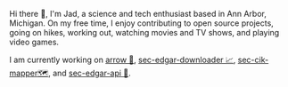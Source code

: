 Hi there 👋, I'm Jad, a science and tech enthusiast based in Ann Arbor, Michigan. On my free time, I enjoy contributing to open source projects, going on hikes, working out, watching movies and TV shows, and playing video games.

I am currently working on [arrow 🏹](https://github.com/arrow-py/arrow), [sec-edgar-downloader 📈](https://github.com/jadchaar/sec-edgar-downloader), [sec-cik-mapper🗺](https://github.com/jadchaar/sec-edgar-downloader), and [sec-edgar-api 🤖](https://github.com/jadchaar/sec-edgar-api).

<!--
**jadchaar/jadchaar** is a ✨ _special_ ✨ repository because its `README.md` (this file) appears on your GitHub profile.

Here are some ideas to get you started:

- 🔭 I’m currently working on ...
- 🌱 I’m currently learning ...
- 👯 I’m looking to collaborate on ...
- 🤔 I’m looking for help with ...
- 💬 Ask me about ...
- 📫 How to reach me: ...
- 😄 Pronouns: ...
- ⚡ Fun fact: ...
-->
